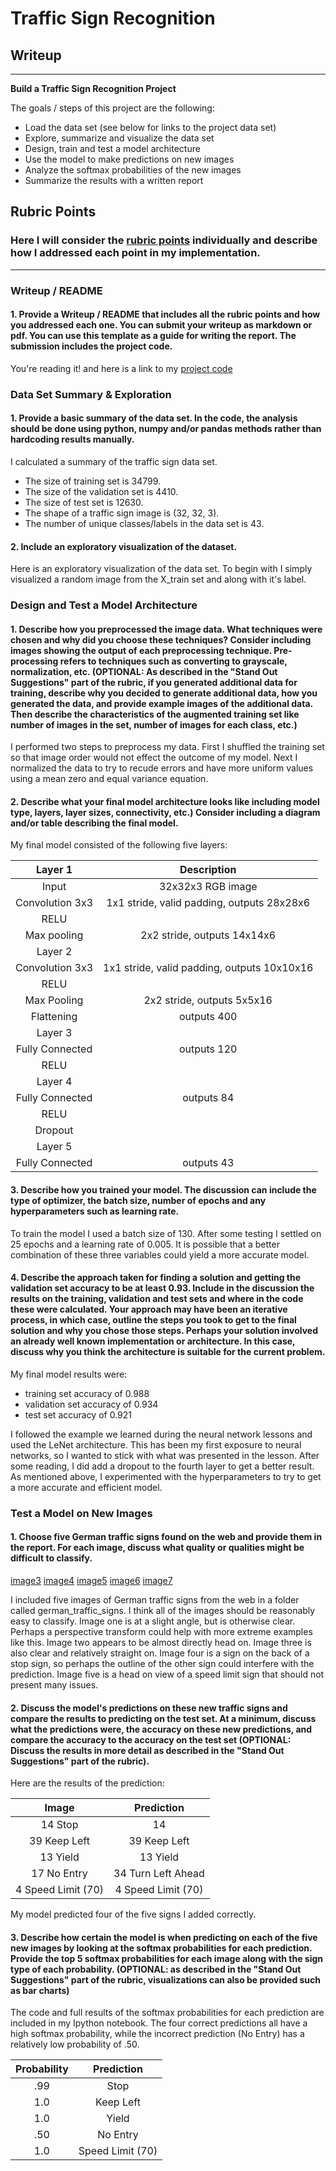 # **Traffic Sign Recognition** 

## Writeup

---

**Build a Traffic Sign Recognition Project**

The goals / steps of this project are the following:
* Load the data set (see below for links to the project data set)
* Explore, summarize and visualize the data set
* Design, train and test a model architecture
* Use the model to make predictions on new images
* Analyze the softmax probabilities of the new images
* Summarize the results with a written report


[//]: # (Image References)

[image1]: ./examples/visualization.jpg "Visualization"
[image2]: ./examples/grayscale.jpg "Grayscaling"
[image3]: ./german_traffic_signs/image_1.jpg "Traffic Sign 1"
[image4]: ./german_traffic_signs/image_2.jpg "Traffic Sign 2"
[image5]: ./german_traffic_signs/image_3.jpg "Traffic Sign 3"
[image6]: ./german_traffic_signs/image_4.jpg "Traffic Sign 4"
[image7]: ./german_traffic_signs/image_5.jpg "Traffic Sign 5"
[image8]: ./examples/placeholder.png "Traffic Sign 5"

## Rubric Points
### Here I will consider the [rubric points](https://review.udacity.com/#!/rubrics/481/view) individually and describe how I addressed each point in my implementation.  

---
### Writeup / README

#### 1. Provide a Writeup / README that includes all the rubric points and how you addressed each one. You can submit your writeup as markdown or pdf. You can use this template as a guide for writing the report. The submission includes the project code.

You're reading it! and here is a link to my [project code](https://github.com/mckit/carnd_traffic_sign_classifier/blob/master/Traffic_Sign_Classifier.ipynb)

### Data Set Summary & Exploration

#### 1. Provide a basic summary of the data set. In the code, the analysis should be done using python, numpy and/or pandas methods rather than hardcoding results manually.

I calculated a summary of the traffic sign data set. 

* The size of training set is 34799. 
* The size of the validation set is 4410.
* The size of test set is 12630.
* The shape of a traffic sign image is (32, 32, 3).
* The number of unique classes/labels in the data set is 43. 

#### 2. Include an exploratory visualization of the dataset.

Here is an exploratory visualization of the data set. To begin with I simply visualized a random image from the X_train set and along with it's label. 

### Design and Test a Model Architecture

#### 1. Describe how you preprocessed the image data. What techniques were chosen and why did you choose these techniques? Consider including images showing the output of each preprocessing technique. Pre-processing refers to techniques such as converting to grayscale, normalization, etc. (OPTIONAL: As described in the "Stand Out Suggestions" part of the rubric, if you generated additional data for training, describe why you decided to generate additional data, how you generated the data, and provide example images of the additional data. Then describe the characteristics of the augmented training set like number of images in the set, number of images for each class, etc.)

I performed two steps to preprocess my data. First I shuffled the training set so that image order would not effect the outcome of my model. Next I normalized the data to try to recude errors and have more uniform values using a mean zero and equal variance equation. 

#### 2. Describe what your final model architecture looks like including model type, layers, layer sizes, connectivity, etc.) Consider including a diagram and/or table describing the final model.

My final model consisted of the following five layers:

| Layer 1        		|     Description	        					| 
|:---------------------:|:---------------------------------------------:| 
| Input         		| 32x32x3 RGB image   							| 
| Convolution 3x3     	| 1x1 stride, valid padding, outputs 28x28x6 	|
| RELU					|												|
| Max pooling	      	| 2x2 stride,  outputs 14x14x6 				|
| Layer 2          | 
| Convolution 3x3	    | 1x1 stride, valid padding, outputs 10x10x16   	|
| RELU            |                 |
| Max Pooling		| 2x2 stride, outputs 5x5x16  				|
| Flattening				| outputs 400   					|
|	Layer 3					|												|
|	Fully Connected					|	outputs 120											|
| RELU             |                   |
| Layer 4       |             |
| Fully Connected       | outputs 84     |
| RELU     |           |
| Dropout            |            |
| Layer 5     |         | 
| Fully Connected    | outputs 43       |


#### 3. Describe how you trained your model. The discussion can include the type of optimizer, the batch size, number of epochs and any hyperparameters such as learning rate.

To train the model I used a batch size of 130. After some testing I settled on 25 epochs and a learning rate of 0.005. It is possible that a better combination of these three variables could yield a more accurate model. 

#### 4. Describe the approach taken for finding a solution and getting the validation set accuracy to be at least 0.93. Include in the discussion the results on the training, validation and test sets and where in the code these were calculated. Your approach may have been an iterative process, in which case, outline the steps you took to get to the final solution and why you chose those steps. Perhaps your solution involved an already well known implementation or architecture. In this case, discuss why you think the architecture is suitable for the current problem.

My final model results were:
* training set accuracy of 0.988
* validation set accuracy of 0.934
* test set accuracy of 0.921

I followed the example we learned during the neural network lessons and used the LeNet architecture. This has been my first exposure to neural networks, so I wanted to stick with what was presented in the lesson. After some reading, I did add a dropout to the fourth layer to get a better result. As mentioned above, I experimented with the hyperparameters to try to get a more accurate and efficient model. 

### Test a Model on New Images

#### 1. Choose five German traffic signs found on the web and provide them in the report. For each image, discuss what quality or qualities might be difficult to classify.

[image3]
[image4]
[image5]
[image6]
[image7]

I included five images of German traffic signs from the web in a folder called german_traffic_signs. I think all of the images should be reasonably easy to classify. Image one is at a slight angle, but is otherwise clear. Perhaps a perspective transform could help with more extreme examples like this. Image two appears to be almost directly head on. Image three is also clear and relatively straight on. Image four is a sign on the back of a stop sign, so perhaps the outline of the other sign could interfere with the prediction. Image five is a head on view of a speed limit sign that should not present many issues. 

#### 2. Discuss the model's predictions on these new traffic signs and compare the results to predicting on the test set. At a minimum, discuss what the predictions were, the accuracy on these new predictions, and compare the accuracy to the accuracy on the test set (OPTIONAL: Discuss the results in more detail as described in the "Stand Out Suggestions" part of the rubric).

Here are the results of the prediction:

| Image			        |     Prediction	        					| 
|:---------------------:|:---------------------------------------------:| 
| 14 Stop     		| 14    									| 
| 39 Keep Left    			| 39 Keep Left 										|
| 13	Yield				| 13 Yield											|
| 17	No Entry      		| 34 Turn Left Ahead 					 				|
| 4	Speed Limit (70)		| 4 Speed Limit (70)							|


My model predicted four of the five signs I added correctly. 

#### 3. Describe how certain the model is when predicting on each of the five new images by looking at the softmax probabilities for each prediction. Provide the top 5 softmax probabilities for each image along with the sign type of each probability. (OPTIONAL: as described in the "Stand Out Suggestions" part of the rubric, visualizations can also be provided such as bar charts)

The code and full results of the softmax probabilities for each prediction are included in my Ipython notebook. The four correct predictions all have a high softmax probability, while the incorrect prediction (No Entry) has a relatively low probability of .50. 

| Probability         	|     Prediction	        					| 
|:---------------------:|:---------------------------------------------:| 
| .99        			| Stop   									| 
| 1.0     				| Keep Left										|
| 1.0					| Yield											|
| .50      			| No Entry					 				|
| 1.0				    | Speed Limit (70)      							|
